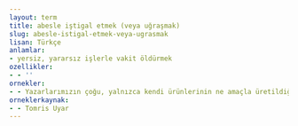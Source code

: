 ```yaml
---
layout: term
title: abesle iştigal etmek (veya uğraşmak)
slug: abesle-istigal-etmek-veya-ugrasmak
lisan: Türkçe
anlamlar:
- yersiz, yararsız işlerle vakit öldürmek
ozellikler:
- - ''
ornekler:
- - Yazarlarımızın çoğu, yalnızca kendi ürünlerinin ne amaçla üretildiğini sayıp dökerek bir anlamda abesle iştigal ediyorlar.
orneklerkaynak:
- - Tomris Uyar
---
```

